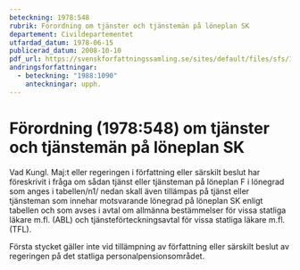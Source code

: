 ```yaml
---
beteckning: 1978:548
rubrik: Förordning om tjänster och tjänstemän på löneplan SK
departement: Civildepartementet
utfardad_datum: 1978-06-15
publicerad_datum: 2008-10-10
pdf_url: https://svenskforfattningssamling.se/sites/default/files/sfs/1978-06/SFS1978-548.pdf
andringsforfattningar:
  - beteckning: "1988:1090"
    anteckningar: upph.
---
```


# Förordning (1978:548) om tjänster och tjänstemän på löneplan SK

Vad Kungl. Maj:t eller regeringen i författning eller särskilt beslut har föreskrivit i fråga om sådan tjänst eller tjänsteman på löneplan F i lönegrad som anges i tabellen/n1/ nedan skall även tillämpas på tjänst eller tjänsteman som innehar motsvarande lönegrad på löneplan SK enligt tabellen och som avses i avtal om allmänna bestämmelser för vissa statliga läkare m.fl. (ABL) och tjänsteförteckningsavtal för vissa statliga läkare m.fl. (TFL).

Första stycket gäller inte vid tillämpning av författning eller särskilt beslut av regeringen på det statliga personalpensionsområdet.